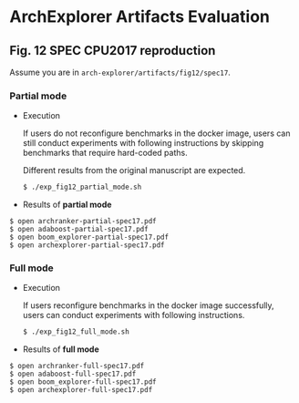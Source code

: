 # ArchExplorer Artifacts Evaluation

## Fig. 12 SPEC CPU2017 reproduction

Assume you are in `arch-explorer/artifacts/fig12/spec17`.

### **Partial mode**

- Execution

	If users do not reconfigure benchmarks in the docker image, users can still conduct experiments with following instructions by skipping benchmarks that require hard-coded paths.

	Different results from the original manuscript are expected.
	```bash
	$ ./exp_fig12_partial_mode.sh
	```

- Results of **partial mode**
```
$ open archranker-partial-spec17.pdf
$ open adaboost-partial-spec17.pdf
$ open boom_explorer-partial-spec17.pdf
$ open archexplorer-partial-spec17.pdf
```
	
### **Full mode**

- Execution

    If users reconfigure benchmarks in the docker image successfully, users can conduct experiments with following instructions.

	```bash
	$ ./exp_fig12_full_mode.sh
	```

- Results of **full mode**
```
$ open archranker-full-spec17.pdf
$ open adaboost-full-spec17.pdf
$ open boom_explorer-full-spec17.pdf
$ open archexplorer-full-spec17.pdf
```